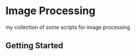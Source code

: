# Image Processing
my collection of some scripts for image processing

## Getting Started



[comment]: <> (### **./src**  )

[comment]: <> (*removeWhiteImages.py* - remove background &#40;white&#41; images from directory)

[comment]: <> (**./src/convert**  )

[comment]: <> (*tiffToJpgConverter.sh* - convert tiff into jpg images )

[comment]: <> (**./src/eval**  )

[comment]: <> (evaluation methods)

[comment]: <> (* *histo.py* - histogram calculation and plotting)

[comment]: <> (* *similarityComparison.py* - compuation of Structured Similarity Metric &#40;SSIM&#41;)

[comment]: <> (**./src/preprocess**  )

[comment]: <> (preprocessing methods)

[comment]: <> (* *cropper.py* - create and save image crops based on W, H, X, Y)

[comment]: <> (* *imageTiling.py* - create and save image tiles)

[comment]: <> (* *seperateWhiteImages.py* - put images into two seperate folders containing white and non-white images)

[comment]: <> (* *arrangeTrainTestValDataset.py* - from a given directory randomly divide into train, test and val dataset)

